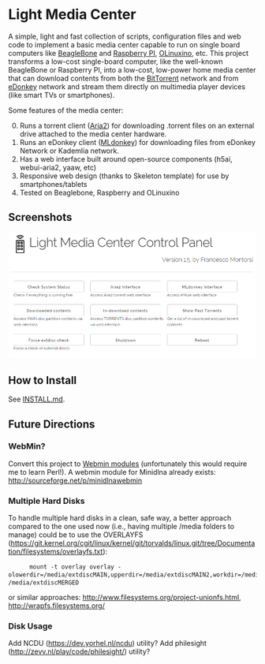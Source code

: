# Light Media Center #

A simple, light and fast collection of scripts, configuration files and web code to implement a basic media center capable to run on single board computers like  <a href="http://beagleboard.org/bone">BeagleBone</a> and <a href="https://www.raspberrypi.org/">Raspberry PI</a>, <a href="https://www.olimex.com/Products/OLinuXino/A20/A20-OLinuXIno-LIME2/">OLinuxino</a>, etc. 
This project transforms a low-cost single-board computer, like the well-known BeagleBone or Raspberry PI, into a low-cost, low-power home media center that can download contents from both the <a href="https://en.wikipedia.org/wiki/BitTorrent">BitTorrent</a> network and from <a href="https://en.wikipedia.org/wiki/EDonkey_network">eDonkey</a> network and stream them directly on multimedia player devices (like smart TVs or smartphones).
 
Some features of the media center: 

0. Runs a torrent client (<a href="https://aria2.github.io/">Aria2</a>) for downloading .torrent files on an external drive attached to the media center hardware.
0. Runs an eDonkey client (<a href="http://mldonkey.sourceforge.net/">MLdonkey</a>) for downloading files from eDonkey Network or Kademlia network.
0. Has a web interface built around open-source components (h5ai, webui-aria2, yaaw, etc)
0. Responsive web design (thanks to Skeleton template) for use by smartphones/tablets
0. Tested on Beaglebone, Raspberry and OLinuxino

## Screenshots ##

<img src="docs/screenshot1.png" />


## How to Install ##

See  <a href="docs/INSTALL.md">INSTALL.md</a>.

## Future Directions ##

### WebMin? ### 
Convert this project to <a href="http://doxfer.webmin.com/Webmin/Module_Development">Webmin modules</a> (unfortunately
this would require me to learn Perl!). A webmin module for Minidlna already exists: http://sourceforge.net/p/minidlnawebmin

### Multiple Hard Disks ###
To handle multiple hard disks in a clean, safe way, a better approach compared to the one used now (i.e., having multiple /media folders to manage) could be to
use the OVERLAYFS (https://git.kernel.org/cgit/linux/kernel/git/torvalds/linux.git/tree/Documentation/filesystems/overlayfs.txt):

```
      mount -t overlay overlay -olowerdir=/media/extdiscMAIN,upperdir=/media/extdiscMAIN2,workdir=/media/extdiscMAIN2/work /media/extdiscMERGED
```
or similar approaches:  http://www.filesystems.org/project-unionfs.html,  http://wrapfs.filesystems.org/

### Disk Usage ###
Add NCDU (https://dev.yorhel.nl/ncdu) utility?
Add philesight (http://zevv.nl/play/code/philesight/) utility?


